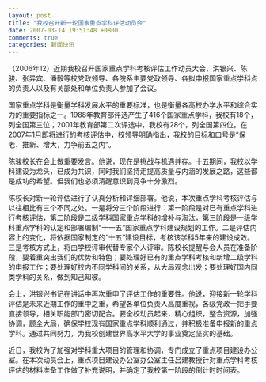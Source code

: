 ```yaml
---
layout: post
title: "我校召开新一轮国家重点学科评估动员会"
date: 2007-03-14 19:51:48 +0800
comments: true
categories: 新闻快讯
---
```


（2006年12）近期我校召开国家重点学科考核评估工作动员大会，洪银兴、陈骏、张异宾、潘毅等校党政领导、各院系主要党政领导、各拟申报国家重点学科点的负责人以及有关部处和单位负责人参加了会议。

 国家重点学科是衡量学科发展水平的重要标准，也是衡量各高校办学水平和综合实力的重要指标之一。1988年教育部评选产生了416个国家重点学科，我校有18个，列全国第三位；2001年教育部第二次评选中，我校有28个，列全国第四位。在2007年1月即将进行的考核评估中，校领导明确指出，我校的目标和口号是“保老、推新、增大，力争前五之内”。

陈骏校长在会上做重要发言。他说，现在是挑战与机遇并存。十五期间，我校以学科建设为龙头，已成为共识，同时我们坚持走提高质量与内涵的发展之路，这些都是成功的希望。但我们也必须清醒意识到竞争十分激烈。

陈校长对新一轮评估进行了认真分析和详细部署。他说，本次重点学科考核评估与以往相比有三个不同之处。一是将分三个阶段进行：第一阶段是对已有重点学科进行考核评估，第二阶段是二级学科国家重点学科的增补与淘汰，第三阶段是一级学科重点学科的认定和部署编制“十一五”国家重点学科建设规划的工作。二是评估内容上的变化，将依据国家制定的“十五”建设目标，考核该学科5年来的建设成效。三是考核方式上，将由学校评审代替专家个人评审。陈校长提醒与会人员在准备阶段，要着重突出我们的优势和特色；要处理好已有的重点学科考核和新增二级学科的申报工作；要处理好校内不同学科间的关系，从大局观念出发；要处理好国内同类学科的关系，做到知己知彼。

会上，洪银兴书记在讲话中再次重申了评估工作的重要性。他说，迎接新一轮学科评估是未来近期工作的重中之重，希望各单位负责人高度重视，各级党政一把手要直接领导，相关职能部门密切配合。要全校动员起来，精心组织，整合资源，加强协调，顾全大局，确保学校现有国家重点学科顺利通过，并积极准备申报新的重点学科。通过共同努力，为我校创建世界高水平大学的事业奠定坚实的基础。　　

近日，我校为了加强对学科重大项目的管理和协调，专门成立了重点项目建设办公室。在本次动员会上，重点项目建设办公室办公室主任吕建教授针对重点学科考核评估的材料准备工作做了补充说明，并确定了我校第一阶段的倒计时时间表。

